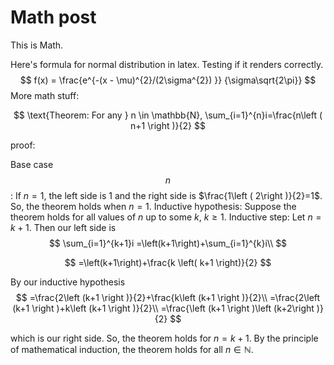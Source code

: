 # Math post

This is Math.

Here's formula for normal distribution in latex. Testing if it renders correctly.
$$
f(x) = \frac{e^{-(x - \mu)^{2}/(2\sigma^{2}) }} {\sigma\sqrt{2\pi}}
$$
More math stuff:


$$
\text{Theorem: For any } n \in \mathbb{N}, 
\sum_{i=1}^{n}i=\frac{n\left ( n+1 \right )}{2}
$$

proof:

Base case $$n$$:  If $n=1$, the left side is 1 and the right side is $\frac{1\left ( 2\right )}{2}=1$.
So, the theorem holds when $n=1$.
Inductive hypothesis: Suppose the theorem holds for all values of $n$ up to some $k$, $k \geq 1$.
Inductive step: Let $n=k+1$. Then our left side is
$$
\sum_{i=1}^{k+1}i
=\left(k+1\right)+\sum_{i=1}^{k}i\\
$$

$$
=\left(k+1\right)+\frac{k \left( k+1 \right)}{2}
$$

By our inductive hypothesis
$$
=\frac{2\left (k+1 \right )}{2}+\frac{k\left (k+1 \right )}{2}\\
=\frac{2\left (k+1 \right )+k\left (k+1 \right )}{2}\\
=\frac{\left (k+1 \right )\left (k+2\right )}{2}
$$

which is our right side. So, the theorem holds for $n=k+1$. 
By the principle of mathematical induction, the theorem holds for all $n \in \mathbb{N}$.

